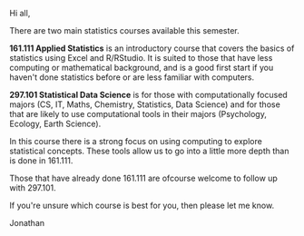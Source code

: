 <p>Hi all,</p>
<p>There are two main statistics courses available this semester.</p>
<p><strong>161.111 Applied Statistics</strong> is an introductory course that covers the basics of statistics using Excel and R/RStudio. It is suited to those that have less computing or mathematical background, and is a good first start if you haven't done statistics before or are less familiar with computers.<br></p>
<p><strong>297.101 Statistical Data Science</strong> is for those with computationally focused majors (CS, IT, Maths, Chemistry, Statistics, Data Science) and for those that are likely to use computational tools in their majors (Psychology, Ecology, Earth Science).</p>
<p>In this course there is a strong focus on using computing to explore statistical concepts. These tools allow us to go into a little more depth than is done in 161.111.</p>
<p>Those that have already done 161.111 are ofcourse welcome to follow up with 297.101.<br></p>
<p>If you're unsure which course is best for you, then please let me know.<br></p>
<p>Jonathan<br></p>